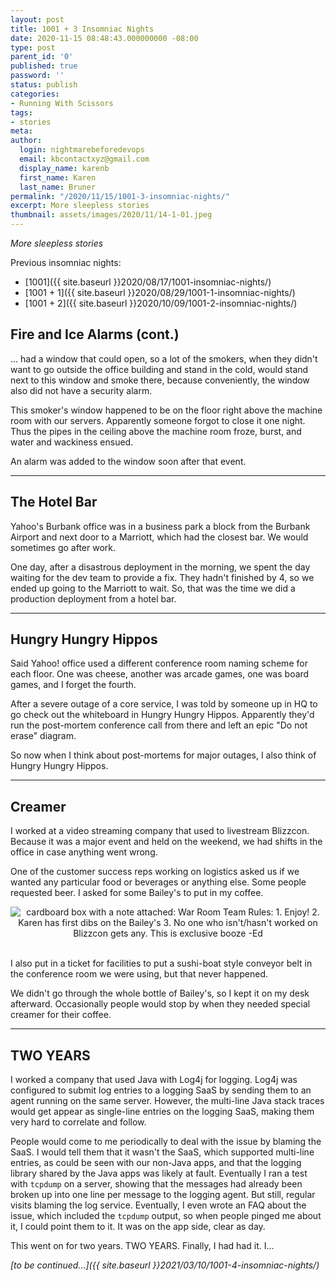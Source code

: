 ```yaml
---
layout: post
title: 1001 + 3 Insomniac Nights
date: 2020-11-15 08:48:43.000000000 -08:00
type: post
parent_id: '0'
published: true
password: ''
status: publish
categories:
- Running With Scissors
tags:
- stories
meta:
author:
  login: nightmarebeforedevops
  email: kbcontactxyz@gmail.com
  display_name: karenb
  first_name: Karen
  last_name: Bruner
permalink: "/2020/11/15/1001-3-insomniac-nights/"
excerpt: More sleepless stories
thumbnail: assets/images/2020/11/14-1-01.jpeg
---
```


_More sleepless stories_


Previous insomniac nights:


- [1001]({{ site.baseurl }}2020/08/17/1001-insomniac-nights/)
- [1001 + 1]({{ site.baseurl }}2020/08/29/1001-1-insomniac-nights/)
- [1001 + 2]({{ site.baseurl }}2020/10/09/1001-2-insomniac-nights/)


## Fire and Ice Alarms (cont.)


... had a window that could open, so a lot of the smokers, when they didn't want to go outside the office building and stand in the cold, would stand next to this window and smoke there, because conveniently, the window also did not have a security alarm.


This smoker's window happened to be on the floor right above the machine room with our servers. Apparently someone forgot to close it one night. Thus the pipes in the ceiling above the machine room froze, burst, and water and wackiness ensued.


An alarm was added to the window soon after that event.


* * *

## The Hotel Bar


Yahoo's Burbank office was in a business park a block from the Burbank Airport and next door to a Marriott, which had the closest bar. We would sometimes go after work.


One day, after a disastrous deployment in the morning, we spent the day waiting for the dev team to provide a fix. They hadn't finished by 4, so we ended up going to the Marriott to wait. So, that was the time we did a production deployment from a hotel bar.


* * *

## Hungry Hungry Hippos


Said Yahoo! office used a different conference room naming scheme for each floor. One was cheese, another was arcade games, one was board games, and I forget the fourth.


After a severe outage of a core service, I was told by someone up in HQ to go check out the whiteboard in Hungry Hungry Hippos. Apparently they'd run the post-mortem conference call from there and left an epic "Do not erase" diagram.


So now when I think about post-mortems for major outages, I also think of Hungry Hungry Hippos.


* * *

## Creamer


I worked at a video streaming company that used to livestream Blizzcon. Because it was a major event and held on the weekend, we had shifts in the office in case anything went wrong.


One of the customer success reps working on logistics asked us if we wanted any particular food or beverages or anything else. Some people requested beer. I asked for some Bailey's to put in my coffee.


<div align="center">
<img
src="{{ site.baseurl }}assets/images/2020/11/14-1-01.jpeg"
alt="cardboard box with a note attached: War Room Team Rules: 1. Enjoy! 2. Karen has first dibs on the Bailey's 3. No one who isn't/hasn't worked on Blizzcon gets any. This is exclusive booze -Ed">
</div>
<br>


I also put in a ticket for facilities to put a sushi-boat style conveyor belt in the conference room we were using, but that never happened.


We didn't go through the whole bottle of Bailey's, so I kept it on my desk afterward. Occasionally people would stop by when they needed special creamer for their coffee.


* * *

## TWO YEARS


I worked a company that used Java with Log4j for logging. Log4j was configured to submit log entries to a logging SaaS by sending them to an agent running on the same server. However, the multi-line Java stack traces would get appear as single-line entries on the logging SaaS, making them very hard to correlate and follow.


People would come to me periodically to deal with the issue by blaming the SaaS. I would tell them that it wasn't the SaaS, which supported multi-line entries, as could be seen with our non-Java apps, and that the logging library shared by the Java apps was likely at fault. Eventually I ran a test with `tcpdump` on a server, showing that the messages had already been broken up into one line per message to the logging agent. But still, regular visits blaming the log service. Eventually, I even wrote an FAQ about the issue, which included the `tcpdump` output, so when people pinged me about it, I could point them to it. It was on the app side, clear as day.


This went on for two years. TWO YEARS. Finally, I had had it. I...


_[to be continued...]({{ site.baseurl }}2021/03/10/1001-4-insomniac-nights/)_


